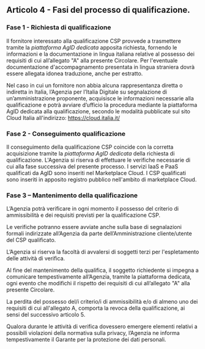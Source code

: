 ## Articolo 4 - Fasi del processo di qualificazione.

### Fase 1 - Richiesta di qualificazione

Il fornitore interessato alla qualificazione CSP provvede a
trasmettere tramite la *piattaforma AgID dedicata* apposita richiesta, fornendo le
informazioni e la documentazione in lingua italiana relative al possesso dei 
requisiti di cui all’allegato "A" alla presente Circolare.
Per l'eventuale documentazione d'accompagnamento presentata in lingua straniera 
dovrà essere allegata idonea traduzione, anche per estratto.

Nel caso in cui un fornitore non abbia alcuna rappresentanza diretta o
indiretta in Italia, l’Agenzia per l’Italia Digitale su segnalazione di
un’amministrazione proponente, acquisisce le informazioni necessarie alla
qualificazione e potrà avviare d’ufficio la procedura mediante la piattaforma
AgID dedicata alla qualificazione, secondo le modalità pubblicate sul sito
Cloud Italia all'indirizzo: https://cloud.italia.it/


### Fase 2 - Conseguimento qualificazione

Il conseguimento della qualificazione CSP coincide con la corretta acquisizione tramite la 
*piattaforma AgID dedicata* della richiesta di qualificazione. 
L'Agenzia si riserva di effettuare le verifiche necessarie di cui alla fase successiva 
del presente processo.
I servizi IaaS e PaaS qualificati da AgID sono inseriti nel Marketplace Cloud.
I CSP qualificati sono inseriti in apposito registro pubblico nell'ambito di marketplace Cloud.


### Fase 3 – Mantenimento della qualificazione

L’Agenzia potrà verificare in ogni momento il possesso del criterio di ammissibilità e
dei requisiti previsti per la qualificazione CSP.

Le verifiche potranno essere avviate anche sulla base di segnalazioni formali indirizzate
all’Agenzia da parte dell’Amministrazione cliente/utente del CSP qualificato.

L’Agenzia si riserva la facoltà di avvalersi di soggetti terzi per l'espletamento delle
attività di verifica.

Al fine del mantenimento della qualifica, il soggetto richiedente si
impegna a comunicare tempestivamente all’Agenzia, tramite la piattaforma dedicata, ogni evento che modifichi il
rispetto dei requisiti di cui all’allegato "A" alla presente Circolare.

La perdita del possesso del/i criterio/i di ammissibilità e/o di almeno uno dei requisiti di cui all'allegato A, 
comporta la revoca della qualificazione, ai sensi del successivo articolo 5.

Qualora durante le attività di verifica dovessero emergere
elementi relativi a possibili violazioni della normativa sulla privacy,
l’Agenzia ne informa tempestivamente il Garante per la protezione dei dati
personali.

